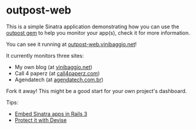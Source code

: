# outpost-web

This is a simple Sinatra application demonstrating how you can use the
[outpost gem](http://www.github.com/vinibaggio/outpost) to help you monitor
your app(s), check it for more information.

You can see it running at [outpost-web.vinibaggio.net](http://outpost-web.vinibaggio.net)!

It currently monitors three sites:

* My own blog (at [vinibaggio.net](http://www.vinibaggio.net))
* Call 4 paperz (at [call4paperz.com](http://www.call4paperz.com))
* Agendatech (at [agendatech.com.br](http://www.agendatech.com.br))

Fork it away! This might be a good start for your own project's dashboard.

Tips:

* [Embed Sinatra apps in Rails 3](http://railscasts.com/episodes/222-rack-in-rails-3)
* [Protect it with Devise](http://blog.kiskolabs.com/post/776939029/rails3-resque-devise)
